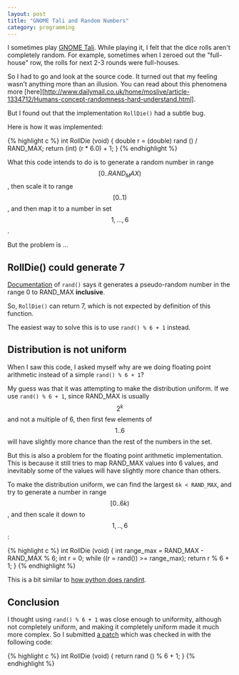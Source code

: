 ```yaml
---
layout: post
title: "GNOME Tali and Random Numbers"
category: programming
---
```


I sometimes play [GNOME Tali][tali]. While playing it, I felt that the dice
rolls aren't completely random. For example, sometimes when I zeroed out the
"full-house" row, the rolls for next 2-3 rounds were full-houses.

So I had to go and look at the source code. It turned out that my feeling
wasn't anything more than an illusion. You can read about this phenomena more
[here][http://www.dailymail.co.uk/home/moslive/article-1334712/Humans-concept-randomness-hard-understand.html].

But I found out that the implementation ```RollDie()``` had a subtle bug.

<!-- more -->

Here is how it was implemented:

{% highlight c %}
int
RollDie (void)
{
  double r = (double) rand () / RAND_MAX;
  return (int) (r * 6.0) + 1;
}
{% endhighlight %}

What this code intends to do is to generate a random number in range
$$[0..RAND_MAX)$$, then scale it to range $$[0..1)$$, and then map it to a
number in set $${1, ..., 6}$$.

But the problem is ...

## RollDie() could generate 7

[Documentation][rand-man] of ```rand()``` says it generates a pseudo-random
number in the range 0 to RAND_MAX **inclusive**.

So, ```RollDie()``` can return 7, which is not expected by definition of this
function.

The easiest way to solve this is to use ```rand() % 6 + 1``` instead.

## Distribution is not uniform

When I saw this code, I asked myself why are we doing floating point arithmetic
instead of a simple ```rand() % 6 + 1```?

My guess was that it was attempting to make the distribution uniform. If we use
```rand() % 6 + 1```, since RAND_MAX is usually $$2^k$$ and not a multiple of 6,
then first few elements of $${1..6}$$ will have slightly more chance than the
rest of the numbers in the set.

But this is also a problem for the floating point arithmetic implementation. This
is because it still tries to map RAND_MAX values into 6 values, and inevitably
some of the values will have slightly more chance than others.

To make the distribution uniform, we can find the largest ```6k < RAND_MAX```,
and try to generate a number in range $$[0..6k)$$, and then scale it down to
$${1,..,6}$$:

{% highlight c %}
int
RollDie (void)
{
  int range_max = RAND_MAX - RAND_MAX % 6;
  int r = 0;
  while ((r = rand()) >= range_max);
  return r % 6 + 1;
}
{% endhighlight %}

This is a bit similar to [how python does randint][randint].

## Conclusion

I thought using ```rand() % 6 + 1``` was close enough to uniformity, although not
completely uniform, and making it completely uniform made it much more complex.
So I submitted [a patch][patch] which was checked in with the following code:

{% highlight c %}
int
RollDie (void)
{
  return rand () % 6 + 1;
}
{% endhighlight %}

[tali]: https://wiki.gnome.org/Apps/Tali
[dailymail]: http://www.dailymail.co.uk/home/moslive/article-1334712/Humans-concept-randomness-hard-understand.html
[rand-man]: http://man7.org/linux/man-pages/man3/rand.3.html
[randint]: https://github.com/python/cpython/blob/fbb8131675cce3fb137d2aa2af09de129e81ddb8/Lib/random.py#L231
[patch]: https://github.com/GNOME/tali/commit/e560c7d16517c8181404dcd4d9e6e752c30802cd
